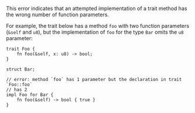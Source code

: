 This error indicates that an attempted implementation of a trait method
has the wrong number of function parameters.

For example, the trait below has a method `foo` with two function parameters
(`&self` and `u8`), but the implementation of `foo` for the type `Bar` omits
the `u8` parameter:

```compile_fail,E0050
trait Foo {
    fn foo(&self, x: u8) -> bool;
}

struct Bar;

// error: method `foo` has 1 parameter but the declaration in trait `Foo::foo`
// has 2
impl Foo for Bar {
    fn foo(&self) -> bool { true }
}
```
